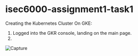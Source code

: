 # isec6000-assignment1-task1

Creating the Kubernetes Cluster On GKE:

1. Logged into the GKR console, landing on the main page.
2.
![Capture](https://github.com/liamsutton601/isec6000-assignment1-task1/assets/130027096/afc3b751-9fb2-43e3-ab26-b67c8c2e7d34)
